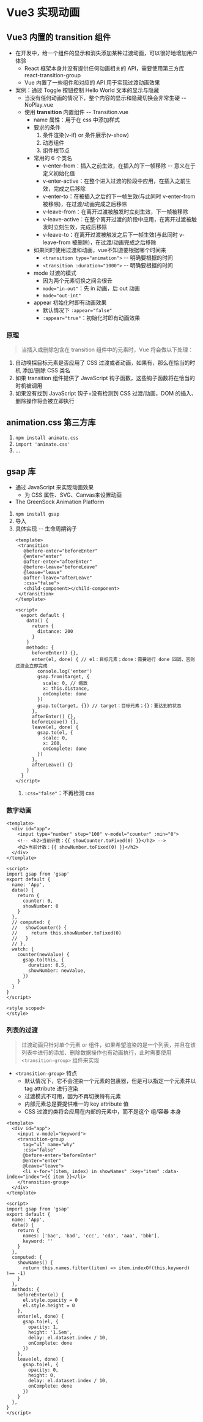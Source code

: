 <!--
 * @Author: East
 * @Date: 2021-11-11 20:24:43
 * @LastEditTime: 2021-11-12 11:26:49
 * @LastEditors: Please set LastEditors
 * @Description: Vue3 的过渡动画 与 动画
 * @FilePath: \forGreaterGood\vue3\14-Vue3实现动画.md
-->

# Vue3 实现动画

## Vue3 内置的 transition 组件

- 在开发中，给一个组件的显示和消失添加某种过渡动画，可以很好地增加用户体验
  - React 框架本身并没有提供任何动画相关的 API，需要使用第三方库 react-transition-group
  - Vue 内置了一些组件和对应的 API 用于实现过渡动画效果
- 案例：通过 Toggle 按钮控制 Hello World 文本的显示与隐藏
  - 当没有任何动画的情况下，整个内容的显示和隐藏切换会非常生硬 -- NoPlay.vue
  - 使用 **transition** 内置组件 -- Transition.vue
    - name 属性：用于在 css 中添加样式
    - 要求的条件
      1. 条件渲染(v-if) or 条件展示(v-show)
      2. 动态组件
      3. 组件根节点
    - 常用的 6 个类名
      - v-enter-from：插入之前生效，在插入的下一帧移除 -- 意义在于定义初始化值
      - v-enter-active：在整个进入过渡的阶段中应用，在插入之前生效，完成之后移除
      - v-enter-to：在被插入之后的下一帧生效(与此同时 v-enter-from 被移除)，在过渡/动画完成之后移除
      - v-leave-from：在离开过渡被触发时立刻生效，下一帧被移除
      - v-leave-active：在整个离开过渡的阶段中应用，在离开过渡被触发时立刻生效，完成后移除
      - v-leave-to：在离开过渡被触发之后下一帧生效(与此同时 v-leave-from 被删除)，在过渡/动画完成之后移除
    - 如果同时使用过渡和动画，vue不知道要根据哪个时间来
      - `<transition type="animation">` -- 明确要根据的时间
      - `<transition :duration="1000">` -- 明确要根据的时间
    - mode 过渡的模式
      * 因为两个元素切换之间会很丑
      * `mode="in-out"`：先 in 动画，后 out 动画
      * `mode="out-int"`
    - appear 初始化时即有动画效果
      * 默认情况下 `:appear="false"`
      * `:appear="true"`：初始化时即有动画效果
### 原理

> 当插入或删除包含在 transition 组件中的元素时，Vue 将会做以下处理：

1. 自动嗅探目标元素是否应用了 CSS 过渡或者动画，如果有，那么在恰当的时机 添加/删除 CSS 类名
2. 如果 transition 组件提供了 JavaScript 钩子函数，这些钩子函数将在恰当的时机被调用
3. 如果没有找到 JavaScript 钩子+没有检测到 CSS 过渡/动画，DOM 的插入、删除操作将会被立即执行

## animation.css 第三方库
1. `npm install animate.css`
2. `import 'animate.css'`
3. ...

## gsap 库
+ 通过 JavaScript 来实现动画效果
  * 为 CSS 属性、SVG、Canvas来设置动画
+ The GreenSock Animation Platform

1. `npm install gsap`
2. 导入
3. 具体实现 -- 生命周期钩子
   ```vue
   <template>
    <transition 
      @before-enter="beforeEnter"
      @enter="enter"
      @after-enter="afterEnter"
      @before-leave="beforeLeave"
      @leave="leave"
      @after-leave="afterLeave"
      :css="false">
      <child-component></child-component>
    </transition>
   </template>

   <script>
     export default {
       data() {
         return {
           distance: 200
         }
       }
       methods: {
         beforeEnter() {},
         enter(el, done) { // el：目标元素；done：需要进行 done 回调，否则过渡会立即完成
           console.log('enter')
           gsap.from(target, {
             scale: 0, // 缩放
             x: this.distance,
             onComplete: done
           })
           gsap.to(target, {}) // target：目标元素；{}：要达到的状态
         },
         afterEnter() {},
         beforeLeave() {},
         leave(el, done) {
           gsap.to(el, {
             scale: 0,
             x: 200,
             onComplete: done
           })
         },
         afterLeave() {}
       }
     }
   </script>
   ```
   1. `:css="false"`：不再检测 css
### 数字动画
```vue
<template>
  <div id="app">
    <input type="number" step="100" v-model="counter" :min="0">
    <!-- <h2>当前计数：{{ showCounter.toFixed(0) }}</h2> -->
    <h2>当前计数：{{ showNumber.toFixed(0) }}</h2>
  </div>
</template>

<script>
import gsap from 'gsap'
export default {
  name: 'App',
  data() {
    return {
      counter: 0,
      showNumber: 0
    }
  },
  // computed: {
  //   showCounter() {
  //     return this.showNumber.toFixed(0)
  //   }
  // },
  watch: {
    counter(newValue) {
      gsap.to(this, {
        duration: 0.5,
        showNumber: newValue,
      })
    }
  }
}
</script>

<style scoped>
</style>
```
### 列表的过渡
> 过渡动画只针对单个元素 or 组件，如果希望渲染的是一个列表，并且在该列表中进行的添加、删除数据操作也有动画执行，此时需要使用 `<transition-group>` 组件来实现
+ `<transition-group>` 特点
  - 默认情况下，它不会渲染一个元素的包裹器，但是可以指定一个元素并以 tag attribute 进行渲染
  - 过渡模式不可用，因为不再切换特有元素
  - 内部元素总是要提供唯一的 key attribute 值
  - CSS 过渡的类将会应用在内部的元素中，而不是这个 组/容器 本身
```vue
<template>
  <div id="app">
    <input v-model="keyword">
    <transition-group 
      tag="ul" name="why" 
      :css="false"
      @before-enter="beforeEnter"
      @enter="enter"
      @leave="leave">
      <li v-for="(item, index) in showNames" :key="item" :data-index="index">{{ item }}</li>
    </transition-group>
  </div>
</template>

<script>
import gsap from 'gsap'
export default {
  name: 'App',
  data() {
    return {
      names: ['bac', 'bad', 'ccc', 'cda', 'aaa', 'bbb'],
      keyword: ''
    }
  },
  computed: {
    showNames() {
      return this.names.filter((item) => item.indexOf(this.keyword) !== -1)
    }
  },
  methods: {
    beforeEnter(el) {
      el.style.opacity = 0
      el.style.height = 0
    },
    enter(el, done) {
      gsap.to(el, {
        opacity: 1,
        height: '1.5em',
        delay: el.dataset.index / 10,
        onComplete: done
      })
    },
    leave(el, done) {
      gsap.to(el, {
        opacity: 0,
        height: 0,
        delay: el.dataset.index / 10,
        onComplete: done
      })
    }
  },
}
</script>
```
